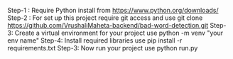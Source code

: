 Step-1 : Require Python install from https://www.python.org/downloads/
Step-2 : For set up this project require git access and use 
        git clone https://github.com/VrushaliMaheta-backend/bad-word-detection.git
Step-3: Create a virtual environment for your project use
        python -m venv "your env name"
Step-4: Install required libraries use
        pip install -r requirements.txt
Step-3: Now run your project use
        python run.py
